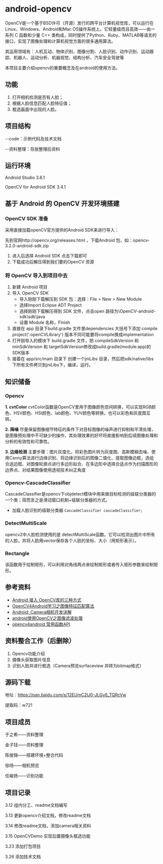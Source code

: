 # android-opencv

OpenCV是一个基于BSD许可（开源）发行的跨平台计算机视觉库，可以运行在Linux、Windows、Android和Mac OS操作系统上。它轻量级而且高效——由一系列 C 函数和少量 C++ 类构成，同时提供了Python、Ruby、MATLAB等语言的接口，实现了图像处理和计算机视觉方面的很多通用算法。

其运用领域有：人机互动、物体识别、图像分割、人脸识别、动作识别、运动跟踪、机器人、运动分析、机器视觉、结构分析、汽车安全驾驶等

本项目主要介绍opencv的重要概念及在android的使用方法。


## 功能
1. 打开相机检测是否有人脸；
1. 根据人脸信息匹配人脸特征值；
1. 框选画面中出现的人脸。

## 项目结构
--code：示例代码及技术文档

--资料整理：存放整理后资料


## 运行环境
Android Studio 3.6.1

OpenCV for Android SDK 3.4.1

## 基于 Android 的 OpenCV 开发环境搭建

### OpenCV SDK 准备
采用直接加载openCV官方提供的Android SDK来进行导入：

先到官网http://opencv.org/releases.html ，下载Android 包，如：opencv-3.2.0-android-sdk.zip
1. 进入后选择 Android SDK 点击下载即可
1. 下载成功后解压得到我们要的OpenCV 资源

### 将 OpenCV 导入到项目中去
1. 新建 Android 项目
2. 导入 OpenCV SDK 
	- 导入刚刚下载解压到 SDK 包：选择：File > New > New Module
    - 选择Import Eclipse ADT Project
	- 选择刚刚下载解压得到 SDK 文件，点击open 路径为\OpenCV-android-sdk\sdk\java
	- 设置 Module 名称，Finish
3. 直接在 app 目录下build.gradle 文件里dependencies 大括号下添加 compile project(':openCVLibrary') 版本不同可能要将compile换成implementation
4. 打开刚导入的模块下 build.gradle 文件，把 compileSdkVersion 和 minSdkVersion 和 targetSdkVersion修改成build.gradle(module:app)的SDK版本
5. 接着在 app/src/main 目录下 创建一个jniLibs 目录，然后把sdk/native/libs 下所有文件拷贝到jniLibs下，编译，运行。
`

## 知识储备

### Opencv
**1. cvtColor**
cvtColor函数是OpenCV里用于图像颜色空间转换，可以实现RGB颜色、HSV颜色、HSI颜色、lab颜色、YUV颜色等转换，也可以彩色和灰度图互转。

**2. 降噪**
尽量保留图像细节特征的条件下对目标图像的噪声进行抑制和平滑处理，是图像预处理中不可缺少的操作，其处理效果的好坏将直接影响到后续图像处理和分析的有效性和可靠性。

**3. 边缘检测**
主要步骤：图片灰度化，将彩色图片转为灰度图、高斯模糊去噪、使用Canny算法进行边缘识别、将边缘识别后的图像二值化、提取图像边框，选组合适边框、对图像轮廓点进行多边形拟合、在多边形中选择合适点作为扫描图形的边界点、对结果图像使用透视技术纠正角度

### Opencv-CascadeClassifier
CascadeClassifier是opencv下objdetect模块中用来做目标检测的级联分类器的一个类；简而言之是滑动窗口机制+级联分类器的方式。
- 加载人脸识别的级联分类器
`CascadeClassifier cascadeClassifier;`

### DetectMultiScale
opencv2中人脸检测使用的是 detectMultiScale函数。它可以检测出图片中所有的人脸，并将人脸用vector保存各个人脸的坐标、大小（用矩形表示）。
### Rectangle
该函数用于绘制矩形，可以利用对角线两点来绘制矩形或者传入矩形参数来绘制矩形。

## 参考资料
- [Android 接入 OpenCV库的三种方式](https://www.cnblogs.com/xiaoxiaoqingyi/p/6676096.html)
- [OpenCV4Android学习之图像特征匹配算法](https://blog.csdn.net/gulingfengze/article/details/53571605 "OpenCV4Android学习之图像特征匹配算法")
- [Android: Camera相机开发详解](https://www.jianshu.com/p/f8d0d1467584 "Android: Camera相机开发详解")
- [android使用OpenCV之图像滤波处理](https://www.jianshu.com/p/e9562f8af1cb "android使用OpenCV之图像滤波处理")
- [opencv4android 常用函数API](https://blog.csdn.net/hbl_for_android/article/details/51941106 "opencv4android 常用函数API")

## 资料整合工作（后删除）
1. Opencv功能介绍
1. 摄像头获取图片信息
1. 识别人脸并进行框选（Camera预览surfaceview 并转为bitmap格式）

## 源码下载
地址：https://pan.baidu.com/s/12EUmC2lJ0-JLGv6_TQRcVw 

提取码：w721 


## 项目成员

于之希——资料整理

金子钰——资料整理

陈俊锦——搭建环境+整合代码

徐旸——相机预览

任峻扬——识别功能

## 项目记录

3.12  组内分工、readme文档编写

3.13  更新opencv介绍文档，修改readme文档

3.14  修改readme文档，添加camera相关资料

3.15  OpenCVDemo 实现后置摄像头框选功能

3.23 添加打包项目

3.26 添加技术文档

